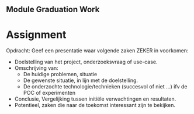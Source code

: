 ## Module Graduation Work
# Assignment
Opdracht: Geef een presentatie waar volgende zaken ZEKER in voorkomen: 
* Doelstelling van het project, onderzoeksvraag of use-case. 
* Omschrijving van: 
  * De huidige problemen, situatie 
  * De gewenste situatie, in lijn met de doelstelling. 
  * De onderzochte technologie/technieken (succesvol of niet …) ifv de POC of experimenten 
* Conclusie, Vergelijking tussen initiële verwachtingen en resultaten. 
* Potentieel, zaken die naar de toekomst interessant zijn te bekijken.

